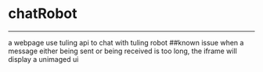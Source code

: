 # chatRobot
----
a webpage use tuling api to chat with tuling robot
##known issue
when a message either being sent or being received is too long, the iframe will display a unimaged ui
